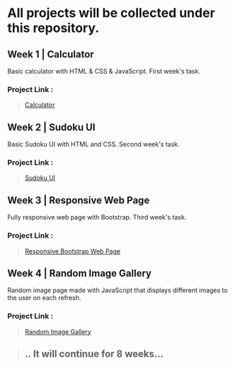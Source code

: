 <h1> All projects will be collected under this repository.</h1>

## Week 1 | Calculator
Basic calculator with HTML & CSS & JavaScript. First week's task.
### Project Link :
> <a href="https://kmlisler.github.io/React.js-Bootcamp/Week%201%20-%20Calculator/" target="_blank"> Calculator </a>
## Week 2 | Sudoku UI
Basic Sudoku UI with HTML and CSS. Second week's task.
### Project Link :
> <a href="https://kmlisler.github.io/React.js-Bootcamp/Week%202%20-%20Sudoku%20UI/" target="_blank"> Sudoku UI </a>

## Week 3 | Responsive Web Page
Fully responsive web page with Bootstrap. Third week's task.
### Project Link :
> <a href="https://kmlisler.github.io/React.js-Bootcamp/Week%203%20-%20Responsive%20Web%20Page/" target="_blank"> Responsive Bootstrap Web Page </a>

## Week 4 | Random Image Gallery
Random image page made with JavaScript that displays different images to the user on each refresh.
### Project Link :
> <a href="https://kmlisler.github.io/React.js-Bootcamp/Week%204%20-%20Random%20Image%20Gallery/" target="_blank"> Random Image Gallery </a>


> ## .. It will continue for 8 weeks...
